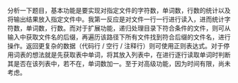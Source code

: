 分析一下题目，基本功能是要实现对指定文件的字符数，单词数，行数的统计以及将输出结果放入指定文件中。我第一反应是对文件一行一行进行读入，进而统计字符数，单词数，行数。而对于扩展功能，递归处理目录下符合条件的文件，则可从输入中获取文件名的后缀，再遍历该路径下所有文件找到符合后缀的文件名，进行操作。返回更复杂的数据（代码行 / 空行 / 注释行）则可使用正则表达式。对于停用词表的想法就是先获取表中单词，将其放入列表中，在进行逐行读取单词时判断其是否在该列表中，若不在，单词数加一。至于对高级功能，因为时间有限，尚未考虑。

